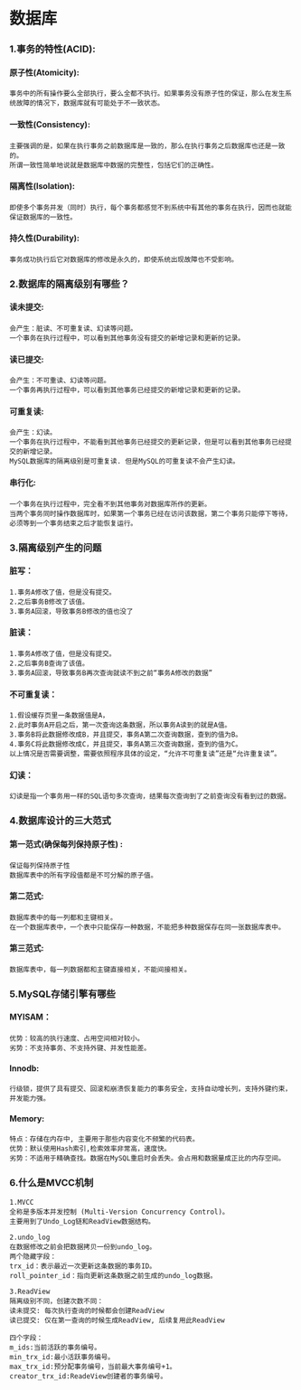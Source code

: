 # 数据库

### 1.事务的特性(ACID):

#### 原子性(Atomicity):
```
事务中的所有操作要么全部执行，要么全都不执行。如果事务没有原子性的保证，那么在发生系统故障的情况下，数据库就有可能处于不一致状态。
```
#### 一致性(Consistency):
```
主要强调的是，如果在执行事务之前数据库是一致的，那么在执行事务之后数据库也还是一致的。
所谓一致性简单地说就是数据库中数据的完整性，包括它们的正确性。
```
#### 隔离性(Isolation):
```
即使多个事务并发（同时）执行，每个事务都感觉不到系统中有其他的事务在执行，因而也就能保证数据库的一致性。
```
#### 持久性(Durability):
```
事务成功执行后它对数据库的修改是永久的，即使系统出现故障也不受影响。
```
### 2.数据库的隔离级别有哪些？

#### 读未提交:
```
会产生：脏读、不可重复读、幻读等问题。
一个事务在执行过程中，可以看到其他事务没有提交的新增记录和更新的记录。
```
#### 读已提交:
```
会产生：不可重读、幻读等问题。
一个事务再执行过程中，可以看到其他事务已经提交的新增记录和更新的记录。
```
#### 可重复读:
```
会产生：幻读。
一个事务在执行过程中，不能看到其他事务已经提交的更新记录，但是可以看到其他事务已经提交的新增记录。
MySQL数据库的隔离级别是可重复读. 但是MySQL的可重复读不会产生幻读。
```
#### 串行化:
```
一个事务在执行过程中，完全看不到其他事务对数据库所作的更新。
当两个事务同时操作数据库时，如果第一个事务已经在访问该数据，第二个事务只能停下等待，必须等到一个事务结束之后才能恢复运行。
```
### 3.隔离级别产生的问题
#### 脏写：
```
1.事务A修改了值，但是没有提交。
2.之后事务B修改了该值。
3.事务A回滚，导致事务B修改的值也没了
```
#### 脏读：
```
1.事务A修改了值，但是没有提交。
2.之后事务B查询了该值。
3.事务A回滚，导致事务B再次查询就读不到之前“事务A修改的数据”
```
#### 不可重复读：
```
1.假设缓存页里一条数据值是A，
2.此时事务A开启之后，第一次查询这条数据，所以事务A读到的就是A值。
3.事务B将此数据修改成B，并且提交，事务A第二次查询数据，查到的值为B。
4.事务C将此数据修改成C，并且提交，事务A第三次查询数据，查到的值为C。
以上情况是否需要调整，需要依照程序具体的设定，“允许不可重复读”还是“允许重复读”。
```
#### 幻读：
```
幻读是指一个事务用一样的SQL语句多次查询，结果每次查询到了之前查询没有看到过的数据。
```
### 4.数据库设计的三大范式
#### 第一范式(确保每列保持原子性) :
```
保证每列保持原子性
数据库表中的所有字段值都是不可分解的原子值。
```
#### 第二范式:
```
数据库表中的每一列都和主键相关。
在一个数据库表中，一个表中只能保存一种数据，不能把多种数据保存在同一张数据库表中。
```
#### 第三范式:
```
数据库表中，每一列数据都和主键直接相关，不能间接相关。
```
### 5.MySQL存储引擎有哪些
#### MYISAM：
```
优势：较高的执行速度、占用空间相对较小。
劣势：不支持事务、不支持外键、并发性能差。
```
#### Innodb:
```
行级锁，提供了具有提交、回滚和崩溃恢复能力的事务安全，支持自动增长列，支持外键约束，并发能力强。
```
#### Memory:
```
特点：存储在内存中, 主要用于那些内容变化不频繁的代码表。
优势：默认使用Hash索引,检索效率非常高，速度快。
劣势：不适用于精确查找。数据在MySQL重启时会丢失。会占用和数据量成正比的内存空间。
```
### 6.什么是MVCC机制
```
1.MVCC
全称是多版本并发控制 (Multi-Version Concurrency Control)。
主要用到了Undo_Log链和ReadView数据结构。

2.undo_log
在数据修改之前会把数据拷贝一份到undo_log。
两个隐藏字段：
trx_id：表示最近一次更新这条数据的事务ID。
roll_pointer_id：指向更新这条数据之前生成的undo_log数据。

3.ReadView
隔离级别不同，创建次数不同：
读未提交: 每次执行查询的时候都会创建ReadView
读已提交: 仅在第一查询的时候生成ReadView, 后续复用此ReadView

四个字段：
m_ids:当前活跃的事务编号。
min_trx_id:最小活跃事务编号。
max_trx_id:预分配事务编号，当前最大事务编号+1。
creator_trx_id:ReadeView创建者的事务编号。
```
